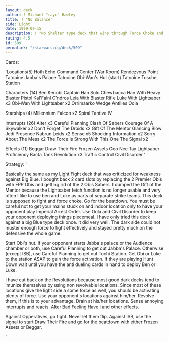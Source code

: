 ```yaml
---
layout: deck
author: ! Michael "rayc" Hawley
title: ! "No Balance"
side: Light
date: 1999-09-15
description: ! "No Shelter type deck that wins through Force Choke and Raw aggression."
rating: 4.5
id: 509
permalink: "/starwarsccg/deck/509"
---
```

Cards: 

'Locations(5)
Hoth Echo Command Center (War Room)
Rendezvous Point
Tatooine Jabba's Palace
Tatooine Obi-Wan's Hut (start)
Tatooine Tosche Station

Characters (14)
Ben Kenobi
Captain Han Solo
Chewbacca
Han With Heavy Blaster Pistol
Kal'Falnl C'ndros
Leia With Blaster Rifle
Luke With Lightsaber x3
Obi-Wan With Lightsaber x2
Orrimaarko
Wedge Antilles
Oola

Starships (4)
Millennium Falcon x2
Spiral
Tantive IV

Interrupts (26)
Alter x3
Careful Planning
Clash Of Sabers
Courage Of A Skywalker x2
Don't Forget The Droids x2
Gift Of The Mentor
Glancing Blow
Jedi Presence
Nabrun Leids x2
Sense x5
Shocking Information x2
Sorry About The Mess x2
The Force Is Strong With This One
The Signal x2

Effects (11)
Beggar
Draw Their Fire
Frozen Assets
Goo Nee Tay
Lightsaber Proficiency
Bacta Tank
Revolution x3
Traffic Control
Civil Disorder
'

Strategy: '

Basically the same as my Light Fight deck that was criticized for weakness against Big Blue. I bought back 2 card slots by replacing the 2 Premier Obis with EPP Obis and getting rid of the 2 Obis Sabers. I dumped the Gift of the Mentor because the Lightsaber fetch function is no longer usable and very often I like to use ben and Luke as parts of separate strike teams.
 This deck is supposed to fight and force choke. Go for the beatdown. You must be careful not to get your mains stuck on and indoor location only to have your opponent play Imperial Arrest Order. Use Oola and Civil Disorder to keep your opponent deploying things piecemeal. I have only tried this deck against a big Blue type deck once. It did very well. The dark side could not muster enough force to fight effectively and stayed pretty much on the defensive the whole game.

Start Obi's hut. If your opponent starts Jabba's palace or the Audience chamber or both, use Careful Planning to get out Jabba's Palace.
Otherwise (except ISB), use Careful Planning to get out Tochi Station.
Get Obi or Luke to the station ASAP to gain the force activation. If they are playing Hunt Down wait until you have the anti dueling cards
in hand to deploy Ben or Luke.

I have cut back on the Revolutions because most good dark decks tend to imunize themselves by using non revolvable locations. Since most of these locations give the light side a some force as well, you should be activating plenty of force.
Use your opponent's locations against him/her. Revolve them, if this is to your advantage. Drain at his/her locations. Sense annoying interrupts and reacts. Alter Bad Feeling Have I and other effects.

Against Opperatives, go fight. Never let them flip.
Against ISB, use the signal to start Draw Their Fire and go for the beatdown with either Frozen Assets or Beggar.


'
